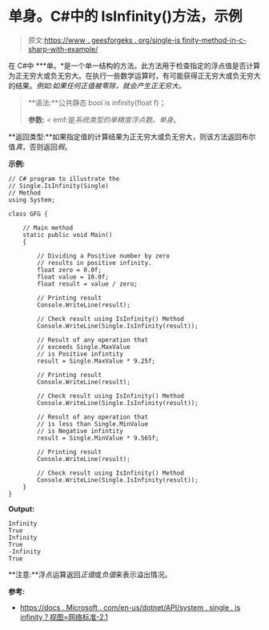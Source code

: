 # 单身。C#中的 IsInfinity()方法，示例

> 原文:[https://www . geesforgeks . org/single-is finity-method-in-c-sharp-with-example/](https://www.geeksforgeeks.org/single-isinfinity-method-in-c-sharp-with-example/)

在 C#中 ***单。*是一个单一结构的方法。此方法用于检查指定的浮点值是否计算为正无穷大或负无穷大。在执行一些数学运算时，有可能获得正无穷大或负无穷大的结果。*例如:*如果任何正值被零除，就会产生正无穷大。**

> **语法:**公共静态 bool is infinity(float f)；
> 
> **参数:**
> < emf:是*系统类型的单精度浮点数。单身*。

**返回类型:**如果指定值的计算结果为正无穷大或负无穷大，则该方法返回布尔值*真*，否则返回*假*。

**示例:**

```
// C# program to illustrate the
// Single.IsInfinity(Single) 
// Method
using System;

class GFG {

    // Main method
    static public void Main()
    {

        // Dividing a Positive number by zero
        // results in positive infinity.
        float zero = 0.0f;
        float value = 10.0f;
        float result = value / zero;

        // Printing result
        Console.WriteLine(result);

        // Check result using IsInfinity() Method
        Console.WriteLine(Single.IsInfinity(result));

        // Result of any operation that
        // exceeds Single.MaxValue
        // is Positive infintity
        result = Single.MaxValue * 9.25f;

        // Printing result
        Console.WriteLine(result);

        // Check result using IsInfinity() Method
        Console.WriteLine(Single.IsInfinity(result));

        // Result of any operation that
        // is less than Single.MinValue
        // is Negative infintity
        result = Single.MinValue * 9.565f;

        // Printing result
        Console.WriteLine(result);

        // Check result using IsInfinity() Method
        Console.WriteLine(Single.IsInfinity(result));
    }
}
```

**Output:**

```
Infinity
True
Infinity
True
-Infinity
True

```

**注意:**浮点运算返回*正值*或*负值*来表示溢出情况。

**参考:**

*   [https://docs . Microsoft . com/en-us/dotnet/API/system . single . is infinity？视图=网络标准-2.1](https://docs.microsoft.com/en-us/dotnet/api/system.single.isinfinity?view=netstandard-2.1)